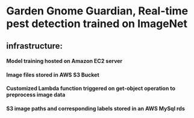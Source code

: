 # Garden Gnome Guardian, Real-time pest detection trained on ImageNet
## infrastructure:
#### Model training hosted on Amazon EC2 server
#### Image files stored in AWS S3 Bucket
#### Customized Lambda function triggered on get-object operation to preprocess image data
#### S3 image paths and corresponding labels stored in an AWS MySql rds
